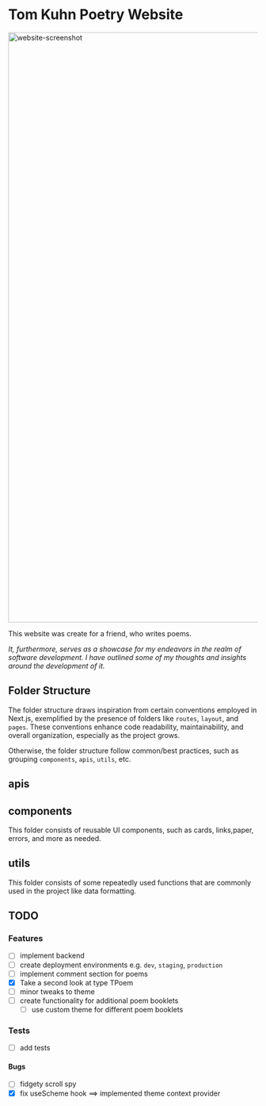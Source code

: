 # Tom Kuhn Poetry Website

<img width="1190" alt="website-screenshot" src="https://github.com/gohls/tk-website/assets/66274765/7b29e603-cc92-4212-8a08-497166a72485">

This website was create for a friend, who writes poems.

_It, furthermore, serves as a showcase for my endeavors in the realm of software development. I have outlined some of my thoughts and insights around the development of it._

## Folder Structure

The folder structure draws inspiration from certain conventions employed in Next.js, exemplified by the presence of folders like `routes`, `layout`, and `pages`. These conventions enhance code readability, maintainability, and overall organization, especially as the project grows.

Otherwise, the folder structure follow common/best practices, such as grouping `components`, `apis`, `utils`, etc.

## apis

## components

This folder consists of reusable UI components, such as cards, links,paper, errors, and more as needed.

## utils

This folder consists of some repeatedly used functions that are commonly used in the project like data formatting.

## TODO

### Features

- [ ] implement backend
- [ ] create deployment environments e.g. `dev`, `staging`, `production`
- [ ] implement comment section for poems
- [x] Take a second look at type TPoem
- [ ] minor tweaks to theme
- [ ] create functionality for additional poem booklets
  - [ ] use custom theme for different poem booklets

### Tests

- [ ] add tests

#### Bugs

- [ ] fidgety scroll spy
- [x] fix useScheme hook ==> implemented theme context provider
